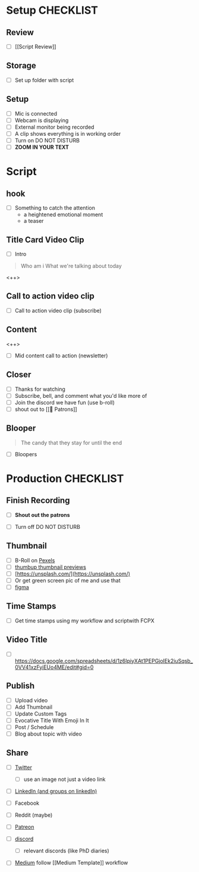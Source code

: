 # Setup CHECKLIST

## Review

- [ ] [[Script Review]]

## Storage

- [ ] Set up folder with script

## Setup

- [ ]  Mic is connected
- [ ]  Webcam is displaying
- [ ]  External monitor being recorded
- [ ]  A clip shows everything is in working order
- [ ]  Turn on DO NOT DISTURB
- [ ]  **ZOOM IN YOUR TEXT**

# Script

## hook

- [ ] Something to catch the attention
	- a heightened emotional moment
	- a teaser

## Title Card Video Clip

- [ ] Intro

> Who am i
> What we're talking about today

<++>

## Call to action video clip

- [ ] Call to action video clip (subscribe)

## Content

<++>

- [ ] Mid content call to action (newsletter)

## Closer

- [ ] Thanks for watching
- [ ] Subscribe, bell, and comment what you'd like more of
- [ ] Join the discord we have fun (use b-roll)
- [ ] shout out to [[🧡️ Patrons]]

## Blooper

> The candy that they stay for until the end

- [ ] Bloopers

# Production CHECKLIST

	
## Finish Recording

- [ ]  **Shout out the patrons** 
- [ ]  Turn off DO NOT DISTURB

	
## Thumbnail

- [ ] B-Roll on [Pexels](https://www.pexels.com/search/videos/programming/)
- [ ] [thumbup thumbnail previews](https://thumbsup.tv/)
- [ ]  [https://unsplash.com/](https://unsplash.com/)
- [ ]  Or get green screen pic of me and use that
- [ ]  [figma](https://www.figma.com/files/recent)
	
## Time Stamps

- [ ]  Get time stamps using my workflow and scriptwith FCPX
	
## Video Title
	
- [ ] https://docs.google.com/spreadsheets/d/1z6IpiyXAt1PEPGjoIEk2iuSqsb_0VV41xzFyiEUo4ME/edit#gid=0
	
## Publish

- [ ]  Upload video
- [ ]  Add Thumbnail
- [ ]  Update Custom Tags
- [ ]  Evocative Title With Emoji In It
- [ ]  Post / Schedule
- [ ]  Blog about topic with video
	
## Share

- [ ]  [Twitter](https://twitter.com/tallguyjenks)
	- [ ]  use an image not just a video link
- [ ]  [LinkedIn (and groups on linkedIn)](https://www.linkedin.com/in/bryanjenks/)
- [ ]  Facebook
- [ ]  Reddit (maybe)
- [ ]  [Patreon](https://www.patreon.com/bryanjenks?fan_landing=true)
- [ ] [discord](https://discord.gg/MxCVshN)
	- [ ] relevant discords (like PhD diaries)
- [ ]  [Medium](https://medium.com/@tallguyjenks) follow [[Medium Template]] workflow



